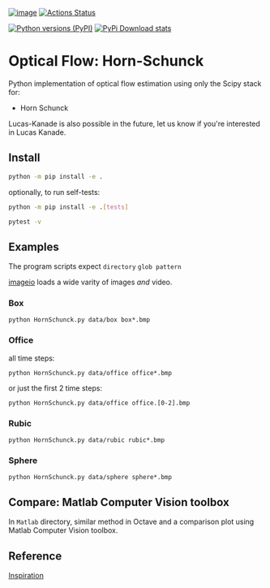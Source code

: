 [![image](https://zenodo.org/badge/DOI/10.5281/zenodo.1043971.svg)](https://doi.org/10.5281/zenodo.1043971)
[![Actions Status](https://github.com/scivision/pyoptflow/workflows/ci_python/badge.svg)](https://github.com/scivision/pyoptflow/actions)


[![Python versions (PyPI)](https://img.shields.io/pypi/pyversions/pyoptflow.svg)](https://pypi.python.org/pypi/pyoptflow)
[![PyPi Download stats](http://pepy.tech/badge/pyoptflow)](http://pepy.tech/project/pyoptflow)

# Optical Flow: Horn-Schunck

Python implementation of optical flow estimation using only the Scipy stack for:

* Horn Schunck

Lucas-Kanade is also possible in the future, let us know if you're interested in Lucas Kanade.

## Install

```sh
python -m pip install -e .
```

optionally, to run self-tests:

```sh
python -m pip install -e .[tests]

pytest -v
```

## Examples

The program scripts expect `directory` `glob pattern`

[imageio](https://imageio.github.io/) loads a wide varity of images *and* video.

### Box

    python HornSchunck.py data/box box*.bmp

### Office

all time steps:

    python HornSchunck.py data/office office*.bmp

or just the first 2 time steps:

    python HornSchunck.py data/office office.[0-2].bmp

### Rubic

    python HornSchunck.py data/rubic rubic*.bmp

### Sphere

    python HornSchunck.py data/sphere sphere*.bmp

## Compare: Matlab Computer Vision toolbox

In `Matlab` directory, similar method in Octave and a comparison plot using Matlab Computer Vision toolbox.

## Reference

[Inspiration](https://github.com/ablarry91/Optical-Flow-LucasKanade-HornSchunck/)
